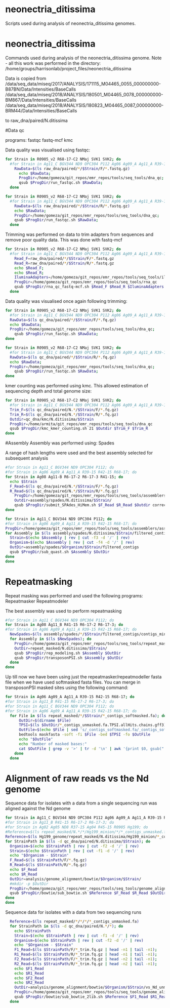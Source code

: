 # neonectria_ditissima
Scripts used during analysis of neonectria_ditissima genomes.

neonectria_ditissima
====================

Commands used during analysis of the neonectria_ditissima genome. Note - all this work was performed in the directory:
/home/groups/harrisonlab/project_files/neonectria_ditissima

Data is copied from /data/seq_data/miseq/2017/ANALYSIS/171115_M04465_0055_000000000-B87BN/Data/Intensities/BaseCalls
/data/seq_data/miseq/2018/ANALYSIS/180501_M04465_0078_000000000-BM867/Data/Intensities/BaseCalls
/data/seq_data/miseq/2018/ANALYSIS/180823_M04465_0087_000000000-BRM44/Data/Intensities/BaseCalls

to raw_dna/paired/N.ditissima

#Data qc

programs: fastqc fastq-mcf kmc

Data quality was visualised using fastqc:

```bash
for Strain in R0905_v2 R68-17-C2 NMaj SVK1 SVK2; do
  #for Strain in Ag11_C BGV344 ND9 OPC304 P112 Ag06 Ag09_A Ag11_A R39-15 R42-15 R68-17 Ag08 Ag11-B R6-17-2 R6-17-3 R41-15; do
    RawData=$(ls raw_dna/paired/*/$Strain/F/*.fastq.gz)
	  echo $RawData;
	  ProgDir=/home/gomeza/git_repos/emr_repos/tools/seq_tools/dna_qc;
	  qsub $ProgDir/run_fastqc.sh $RawData;
  done

for Strain in R0905_v2 R68-17-C2 NMaj SVK1 SVK2; do
  #for Strain in Ag11_C BGV344 ND9 OPC304 P112 Ag06 Ag09_A Ag11_A R39-15 R42-15 R68-17 Ag08 Ag11-B R6-17-2 R6-17-3 R41-15; do
    RawData=$(ls raw_dna/paired/*/$Strain/R/*.fastq.gz)
    echo $RawData;
    ProgDir=/home/gomeza/git_repos/emr_repos/tools/seq_tools/dna_qc;
    qsub $ProgDir/run_fastqc.sh $RawData;
  done
```

Trimming was performed on data to trim adapters from sequences and remove poor quality data.
This was done with fastq-mcf

```bash
for Strain in R0905_v2 R68-17-C2 NMaj SVK1 SVK2; do
  #for Strain in Ag11_C BGV344 ND9 OPC304 P112 Ag06 Ag09_A Ag11_A R39-15 R42-15 R68-17 Ag08 Ag11-B R6-17-2 R6-17-3 R41-15; do
    Read_F=raw_dna/paired/*/$Strain/F/*.fastq.gz
    Read_R=raw_dna/paired/*/$Strain/R/*.fastq.gz
    echo $Read_F;
    echo $Read_R;
    IluminaAdapters=/home/gomeza/git_repos/emr_repos/tools/seq_tools/illumina_full_adapters.fa
    ProgDir=/home/gomeza/git_repos/emr_repos/tools/seq_tools/rna_qc
    qsub $ProgDir/rna_qc_fastq-mcf.sh $Read_F $Read_R $IluminaAdapters DNA
  done
```

Data quality was visualised once again following trimming:

```bash
for Strain in R0905_v2 R68-17-C2 NMaj SVK1 SVK2; do
  #for Strain in Ag11_C BGV344 ND9 OPC304 P112 Ag06 Ag09_A Ag11_A R39-15 R42-15 R68-17 Ag08 Ag11-B R6-17-2 R6-17-3 R41-15; do
  RawData=$(ls qc_dna/paired/*/$Strain/F/*.fq.gz)
  echo $RawData;
  ProgDir=/home/gomeza/git_repos/emr_repos/tools/seq_tools/dna_qc;
	qsub $ProgDir/run_fastqc.sh $RawData;
done

for Strain in R0905_v2 R68-17-C2 NMaj SVK1 SVK2; do
  #for Strain in Ag11_C BGV344 ND9 OPC304 P112 Ag06 Ag09_A Ag11_A R39-15 R42-15 R68-17 Ag08 Ag11-B R6-17-2 R6-17-3 R41-15; do
  RawData=$(ls qc_dna/paired/*/$Strain/R/*.fq.gz)
  echo $RawData;
  ProgDir=/home/gomeza/git_repos/emr_repos/tools/seq_tools/dna_qc;
	qsub $ProgDir/run_fastqc.sh $RawData;
done
```

kmer counting was performed using kmc.
This allowed estimation of sequencing depth and total genome size:

```bash
for Strain in R0905_v2 R68-17-C2 NMaj SVK1 SVK2; do
  #for Strain in Ag11_C BGV344 ND9 OPC304 P112 Ag06 Ag09_A Ag11_A R39-15 R42-15 R68-17 Ag08 Ag11-B R6-17-2 R6-17-3 R41-15; do  echo $Strain
  Trim_F=$(ls qc_dna/paired/N.*/$Strain/F/*.fq.gz)
  Trim_R=$(ls qc_dna/paired/N.*/$Strain/R/*.fq.gz)
  Outdir=qc_dna/kmc/N.ditissima/$Strain
  ProgDir=/home/armita/git_repos/emr_repos/tools/seq_tools/dna_qc
  qsub $ProgDir/kmc_kmer_counting.sh 21 $Outdir $Trim_F $Trim_R
done
```

#Assembly
Assembly was performed using: Spades

A range of hash lengths were used and the best assembly selected for subsequent analysis

```bash
#for Strain in Ag11_C BGV344 ND9 OPC304 P112; do
#for Strain in Ag06 Ag09_A Ag11_A R39-15 R42-15 R68-17; do
for Strain in Ag08 Ag11-B R6-17-2 R6-17-3 R41-15; do
  echo $Strain
  F_Read=$(ls qc_dna/paired/N.*/$Strain/F/*.fq.gz)
  R_Read=$(ls qc_dna/paired/N.*/$Strain/R/*.fq.gz)
	ProgDir=/home/gomeza/git_repos/emr_repos/tools/seq_tools/assemblers/spades
	Outdir=assembly/spades/N.ditissima/$Strain/
	qsub $ProgDir/submit_SPAdes_HiMem.sh $F_Read $R_Read $Outdir correct
done
```

```bash
for Strain in Ag11_C BGV344 ND9 OPC304 P112; do
#for Strain in Ag06 Ag09_A Ag11_A R39-15 R42-15 R68-17; do
ProgDir=/home/gomeza/git_repos/emr_repos/tools/seq_tools/assemblers/assembly_qc/quast
for Assembly in $(ls assembly/spades/N.ditissima/$Strain/filtered_contigs/contigs_min_500bp.fasta); do
  Strain=$(echo $Assembly | rev | cut -f3 -d '/' | rev)
  Organism=$(echo $Assembly | rev | cut -f4 -d '/' | rev)
  OutDir=assembly/spades/$Organism/$Strain/filtered_contigs
  qsub $ProgDir/sub_quast.sh $Assembly $OutDir
done
done
```

# Repeatmasking

Repeat masking was performed and used the following programs: Repeatmasker Repeatmodeler

The best assembly was used to perform repeatmasking

```bash
#for Strain in Ag11_C BGV344 ND9 OPC304 P112; do
for Strain in Ag08 Ag11_B R41-15 R6-17-2 R6-17-3; do  
#for Strain in Ag06 Ag09_A Ag11_A R39-15 R42-15 R68-17; do
  NewSpades=$(ls assembly/spades/*/$Strain/filtered_contigs/contigs_min_500bp.fasta)
  for Assembly in $(ls $NewSpades); do
    ProgDir=/home/gomeza/git_repos/emr_repos/tools/seq_tools/repeat_masking
    OutDir=repeat_masked/N.ditissima/$Strain/
    qsub $ProgDir/rep_modeling.sh $Assembly $OutDir
    qsub $ProgDir/transposonPSI.sh $Assembly $OutDir
  done
done
```

Up till now we have been using just the repeatmasker/repeatmodeller fasta file when we have used softmasked fasta files. You can merge in transposonPSI masked sites using the following command:

```bash
for Strain in Ag06 Ag09_A Ag11_A R39-15 R42-15 R68-17; do
#for Strain in Ag11_B R41-15 R6-17-2 R6-17-3; do
#for Strain in Ag11_C BGV344 ND9 OPC304 P112; do
#for Strain in Ag06 Ag09_A Ag11_A R39-15 R42-15 R68-17; do
  for File in $(ls repeat_masked/*/$Strain/*_contigs_softmasked.fa); do
      OutDir=$(dirname $File)
      TPSI=$(ls $OutDir/*_contigs_unmasked.fa.TPSI.allHits.chains.gff3)
      OutFile=$(echo $File | sed 's/_contigs_softmasked.fa/_contigs_softmasked_repeatmasker_TPSI_appended.fa/g')
      bedtools maskfasta -soft -fi $File -bed $TPSI -fo $OutFile
      echo "$OutFile"
      echo "Number of masked bases:"
      cat $OutFile | grep -v '>' | tr -d '\n' | awk '{print $0, gsub("[a-z]", ".")}' | cut -f2 -d ' '
    done
  done
```

# Alignment of raw reads vs the Nd genome

Sequence data for isolates with a data from a single sequencing run was aligned against the Nd genome

```bash
for Strain in Ag11_C BGV344 ND9 OPC304 P112 Ag06 Ag09_A Ag11_A R39-15 R42-15 R68-17; do
#for Strain in Ag11_B R41-15 R6-17-2 R6-17-3; do
#for Strain in Ag02 Ag05 ND8 R37-15 Ag04 R45-15 R0905 Hg199; do
#Reference=$(ls repeat_masked/N.*/*/Hg199_minion/*/*_contigs_unmasked.fa)
Reference=$(ls Hg199_genome/repeat_masked/N.ditissima/Hg199_minion/*_contigs_unmasked.fa)
for StrainPath in $(ls -d qc_dna/paired/N.ditissima/$Strain); do
  Organism=$(echo $StrainPath | rev | cut -f2 -d '/' | rev)
  Strain=$(echo $StrainPath | rev | cut -f1 -d '/' | rev)
  echo "$Organism - $Strain"
  F_Read=$(ls $StrainPath/F/*.fq.gz)
  R_Read=$(ls $StrainPath/R/*.fq.gz)
  echo $F_Read
  echo $R_Read
  OutDir=analysis/genome_alignment/bowtie/$Organism/$Strain/
  #mkdir -p $OutDir
  ProgDir=/home/gomeza/git_repos/emr_repos/tools/seq_tools/genome_alignment
  qsub $ProgDir/bowtie/sub_bowtie.sh $Reference $F_Read $R_Read $OutDir $Strain
done
done
```
Sequence data for isolates with a data from two sequencing runs

```bash
  Reference=$(ls repeat_masked/*/*/*/*_contigs_unmasked.fa)
  for StrainPath in $(ls -d qc_dna/paired/N.*/*); do
    echo $StrainPath
    Strain=$(echo $StrainPath | rev | cut -f1 -d '/' | rev)
    Organism=$(echo $StrainPath | rev | cut -f2 -d '/' | rev)
    echo "$Organism - $Strain"
    F1_Read=$(ls $StrainPath/F/*_trim.fq.gz | head -n1 | tail -n1);
    R1_Read=$(ls $StrainPath/R/*_trim.fq.gz | head -n1 | tail -n1);
    F2_Read=$(ls $StrainPath/F/*_trim.fq.gz | head -n2 | tail -n1);
    R2_Read=$(ls $StrainPath/R/*_trim.fq.gz | head -n2 | tail -n1);
    echo $F1_Read
    echo $R1_Read
    echo $F2_Read
    echo $R2_Read
    OutDir=analysis/genome_alignment/bowtie/$Organism/$Strain/vs_Nd_unmasked
    ProgDir=/home/gomeza/git_repos/emr_repos/tools/seq_tools/genome_alignment
    qsub $ProgDir/bowtie/sub_bowtie_2lib.sh $Reference $F1_Read $R1_Read $F2_Read $R2_Read $OutDir $Strain
  done
```
